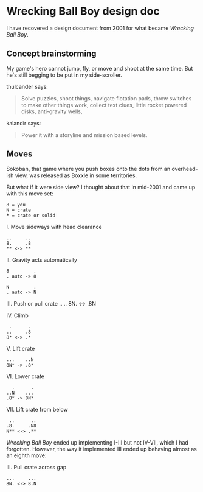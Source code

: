 # Wrecking Ball Boy design doc

I have recovered a design document from 2001 for what became
_Wrecking Ball Boy_.

## Concept brainstorming

My game's hero cannot jump, fly, or move and shoot at the same time.
But he's still begging to be put in my side-scroller.

thulcander says:

> Solve puzzles, shoot things, navigate flotation pads, throw
> switches to make other things work, collect text clues, little
> rocket powered disks, anti-gravity wells,

kalandir says:

> Power it with a storyline and mission based levels.

## Moves

Sokoban, that game where you push boxes onto the dots from an
overhead-ish view, was released as Boxxle in some territories.

But what if it were side view?  I thought about that in mid-2001 and
came up with this move set:

    8 = you
    N = crate
    * = crate or solid

I. Move sideways with head clearance

    ..     ..
    8.     .8
    ** <-> **

II. Gravity acts automatically

    8         .
    . auto -> 8

    N         .
    . auto -> N

III. Push or pull crate
     ..      ..
    8N. <-> .8N

IV. Climb

     .      .
    ..     .8
    8* <-> .*

V. Lift crate

    ...    ..N
    8N* -> .8*

VI. Lower crate

      .      .
    ..N    ...
    .8* -> 8N*

VII. Lift crate from below

     ..      ..
    .8.     .N8
    N** <-> .**

_Wrecking Ball Boy_ ended up implementing I-III but not IV-VII,
which I had forgotten.  However, the way it implemented III ended up
behaving almost as an eighth move:

III. Pull crate across gap

    ...     ...
    8N. <-> 8.N
